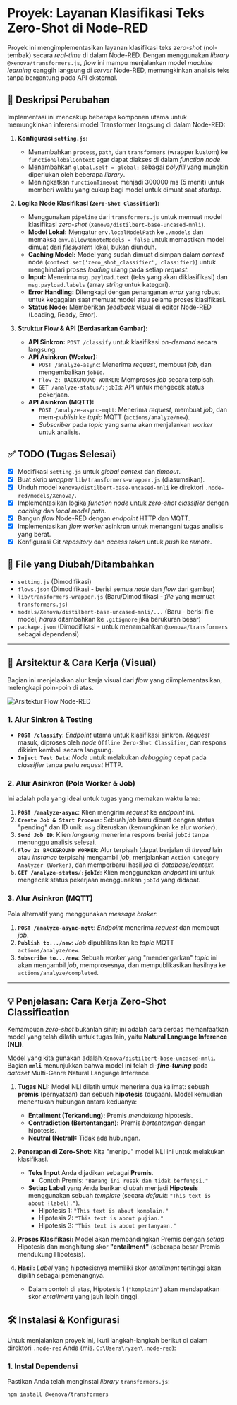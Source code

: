 # Proyek: Layanan Klasifikasi Teks Zero-Shot di Node-RED

Proyek ini mengimplementasikan layanan klasifikasi teks *zero-shot* (nol-tembak) secara *real-time* di dalam Node-RED. Dengan menggunakan *library* `@xenova/transformers.js`, *flow* ini mampu menjalankan model *machine learning* canggih langsung di *server* Node-RED, memungkinkan analisis teks tanpa bergantung pada API eksternal.

## 📝 Deskripsi Perubahan

Implementasi ini mencakup beberapa komponen utama untuk memungkinkan inferensi model Transformer langsung di dalam Node-RED:

1.  **Konfigurasi `setting.js`:**
    * Menambahkan `process`, `path`, dan `transformers` (wrapper kustom) ke `functionGlobalContext` agar dapat diakses di dalam *function node*.
    * Menambahkan `global.self = global;` sebagai *polyfill* yang mungkin diperlukan oleh beberapa *library*.
    * Meningkatkan `functionTimeout` menjadi 300000 ms (5 menit) untuk memberi waktu yang cukup bagi model untuk dimuat saat *startup*.

2.  **Logika Node Klasifikasi (`Zero-Shot Classifier`):**
    * Menggunakan `pipeline` dari `transformers.js` untuk memuat model klasifikasi *zero-shot* (`Xenova/distilbert-base-uncased-mnli`).
    * **Model Lokal:** Mengatur `env.localModelPath` ke `./models` dan memaksa `env.allowRemoteModels = false` untuk memastikan model dimuat dari *filesystem* lokal, bukan diunduh.
    * **Caching Model:** Model yang sudah dimuat disimpan dalam *context* node (`context.set('zero_shot_classifier', classifier)`) untuk menghindari proses *loading* ulang pada setiap *request*.
    * **Input:** Menerima `msg.payload.text` (teks yang akan diklasifikasi) dan `msg.payload.labels` (array *string* untuk kategori).
    * **Error Handling:** Dilengkapi dengan penanganan *error* yang robust untuk kegagalan saat memuat model atau selama proses klasifikasi.
    * **Status Node:** Memberikan *feedback* visual di editor Node-RED (Loading, Ready, Error).

3.  **Struktur Flow & API (Berdasarkan Gambar):**
    * **API Sinkron:** `POST /classify` untuk klasifikasi *on-demand* secara langsung.
    * **API Asinkron (Worker):**
        * `POST /analyze-async`: Menerima *request*, membuat *job*, dan mengembalikan `jobId`.
        * `Flow 2: BACKGROUND WORKER`: Memproses *job* secara terpisah.
        * `GET /analyze-status/:jobId`: API untuk mengecek status pekerjaan.
    * **API Asinkron (MQTT):**
        * `POST /analyze-async-mqtt`: Menerima *request*, membuat *job*, dan mem-*publish* ke *topic* MQTT (`actions/analyze/new`).
        * *Subscriber* pada *topic* yang sama akan menjalankan *worker* untuk analisis.

## ✅ TODO (Tugas Selesai)

-   [x] Modifikasi `setting.js` untuk *global context* dan *timeout*.
-   [x] Buat skrip *wrapper* `lib/transformers-wrapper.js` (diasumsikan).
-   [x] Unduh model `Xenova/distilbert-base-uncased-mnli` ke direktori `.node-red/models/Xenova/`.
-   [x] Implementasikan logika *function node* untuk *zero-shot classifier* dengan *caching* dan *local model path*.
-   [x] Bangun *flow* Node-RED dengan *endpoint* HTTP dan MQTT.
-   [x] Implementasikan *flow* *worker* asinkron untuk menangani tugas analisis yang berat.
-   [x] Konfigurasi Git *repository* dan *access token* untuk *push* ke *remote*.

## 📂 File yang Diubah/Ditambahkan

* `setting.js` (Dimodifikasi)
* `flows.json` (Dimodifikasi - berisi semua *node* dan *flow* dari gambar)
* `lib/transformers-wrapper.js` (Baru/Dimodifikasi - *file* yang memuat `transformers.js`)
* `models/Xenova/distilbert-base-uncased-mnli/...` (Baru - berisi file model, *harus* ditambahkan ke `.gitignore` jika berukuran besar)
* `package.json` (Dimodifikasi - untuk menambahkan `@xenova/transformers` sebagai dependensi)

---

## 🧠 Arsitektur & Cara Kerja (Visual)

Bagian ini menjelaskan alur kerja visual dari *flow* yang diimplementasikan, melengkapi poin-poin di atas.

![Arsitektur Flow Node-RED](https://i.imgur.com/50967b.png)

### 1. Alur Sinkron & Testing

* **`POST /classify`**: *Endpoint* utama untuk klasifikasi sinkron. *Request* masuk, diproses oleh *node* `Offline Zero-Shot Classifier`, dan respons dikirim kembali secara langsung.
* **`Inject Test Data`**: *Node* untuk melakukan *debugging* cepat pada *classifier* tanpa perlu *request* HTTP.

### 2. Alur Asinkron (Pola Worker & Job)

Ini adalah pola yang ideal untuk tugas yang memakan waktu lama:
1.  **`POST /analyze-async`**: Klien mengirim *request* ke *endpoint* ini.
2.  **`Create Job & Start Process`**: Sebuah *job* baru dibuat dengan status "pending" dan ID unik. `msg` diteruskan (kemungkinan ke alur *worker*).
3.  **`Send Job ID`**: Klien *langsung* menerima respons berisi `jobId` tanpa menunggu analisis selesai.
4.  **`Flow 2: BACKGROUND WORKER`**: Alur terpisah (dapat berjalan di *thread* lain atau *instance* terpisah) mengambil *job*, menjalankan `Action Category Analyzer (Worker)`, dan memperbarui hasil *job* di *database/context*.
5.  **`GET /analyze-status/:jobId`**: Klien menggunakan *endpoint* ini untuk mengecek status pekerjaan menggunakan `jobId` yang didapat.

### 3. Alur Asinkron (MQTT)

Pola alternatif yang menggunakan *message broker*:
1.  **`POST /analyze-async-mqtt`**: *Endpoint* menerima *request* dan membuat *job*.
2.  **`Publish to.../new`**: *Job* dipublikasikan ke *topic* MQTT `actions/analyze/new`.
3.  **`Subscribe to.../new`**: Sebuah *worker* yang "mendengarkan" *topic* ini akan mengambil *job*, memprosesnya, dan mempublikasikan hasilnya ke `actions/analyze/completed`.

---

## 💡 Penjelasan: Cara Kerja Zero-Shot Classification

Kemampuan *zero-shot* bukanlah sihir; ini adalah cara cerdas memanfaatkan model yang telah dilatih untuk tugas lain, yaitu **Natural Language Inference (NLI)**.

Model yang kita gunakan adalah `Xenova/distilbert-base-uncased-mnli`. Bagian **`mnli`** menunjukkan bahwa model ini telah di-***fine-tuning*** pada *dataset* Multi-Genre Natural Language Inference.

1.  **Tugas NLI:** Model NLI dilatih untuk menerima dua kalimat: sebuah **premis** (pernyataan) dan sebuah **hipotesis** (dugaan). Model kemudian menentukan hubungan antara keduanya:
    * **Entailment (Terkandung):** Premis *mendukung* hipotesis.
    * **Contradiction (Bertentangan):** Premis *bertentangan* dengan hipotesis.
    * **Neutral (Netral):** Tidak ada hubungan.

2.  **Penerapan di Zero-Shot:** Kita "menipu" model NLI ini untuk melakukan klasifikasi.
    * **Teks Input** Anda dijadikan sebagai **Premis**.
        * Contoh Premis: `"Barang ini rusak dan tidak berfungsi."`
    * **Setiap Label** yang Anda berikan diubah menjadi **Hipotesis** menggunakan sebuah *template* (secara *default*: `"This text is about {label}."`).
        * Hipotesis 1: `"This text is about komplain."`
        * Hipotesis 2: `"This text is about pujian."`
        * Hipotesis 3: `"This text is about pertanyaan."`

3.  **Proses Klasifikasi:** Model akan membandingkan Premis dengan *setiap* Hipotesis dan menghitung skor **"entailment"** (seberapa besar Premis mendukung Hipotesis).

4.  **Hasil:** *Label* yang hipotesisnya memiliki skor *entailment* tertinggi akan dipilih sebagai pemenangnya.
    * Dalam contoh di atas, Hipotesis 1 (`"komplain"`) akan mendapatkan skor *entailment* yang jauh lebih tinggi.

## 🛠️ Instalasi & Konfigurasi

Untuk menjalankan proyek ini, ikuti langkah-langkah berikut di dalam direktori `.node-red` Anda (mis. `C:\Users\ryzen\.node-red`):

### 1. Instal Dependensi

Pastikan Anda telah menginstal *library* `transformers.js`:
```bash
npm install @xenova/transformers